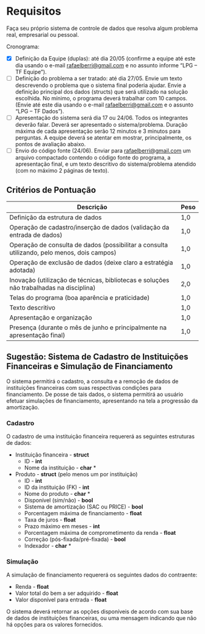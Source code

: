 # Requisitos
Faça seu próprio sistema de controle de dados que resolva algum problema real, empresarial ou pessoal.

Cronograma:

* [x] Definição da Equipe (duplas): até dia 20/05 (confirme a equipe até este dia usando o e-mail rafaelberri@gmail.com e no assunto informe “LPG – TF Equipe”).
* [ ] Definição do problema a ser tratado: até dia 27/05. Envie um texto descrevendo o problema que o sistema final poderia ajudar. Envie a definição principal dos dados (structs) que será utilizado na solução escolhida. No mínimo, o programa deverá trabalhar com 10 campos. (Envie até este dia usando o e-mail rafaelberri@gmail.com e o assunto “LPG – TF Dados”).
* [ ] Apresentação do sistema será dia 17 ou 24/06. Todos os integrantes deverão falar. Deverá ser apresentado o sistema/problema. Duração máxima de cada apresentação serão 12 minutos e 3 minutos para perguntas. A equipe deverá se atentar em mostrar, principalmente, os pontos de avaliação abaixo.
* [ ] Envio do código fonte (24/06). Enviar para rafaelberri@gmail.com um arquivo compactado contendo o código fonte do programa, a apresentação final, e um texto descritivo do sistema/problema atendido (com no máximo 2 páginas de texto).

## Critérios de Pontuação
|Descrição|Peso|
|-|-|
|Definição da estrutura de dados|1,0|
|Operação de cadastro/inserção de dados (validação da entrada de dados)|1,0|
|Operação de consulta de dados (possibilitar a consulta utilizando, pelo menos, dois campos)|1,0|
|Operação de exclusão de dados (deixe claro a estratégia adotada)|1,0|
|Inovação (utilização de técnicas, bibliotecas e soluções não trabalhadas na disciplina)|2,0|
|Telas do programa (boa aparência e praticidade)|1,0|
|Texto descritivo|1,0|
|Apresentação e organização|1,0|
|Presença (durante o mês de junho e principalmente na apresentação final)|1,0|

## Sugestão: Sistema de Cadastro de Instituições Financeiras e Simulação de Financiamento
O sistema permitirá o cadastro, a consulta e a remoção de dados de instituições financeiras com suas respectivas condições para financiamento. De posse de tais dados, o sistema permitirá ao usuário efetuar simulações de financiamento, apresentando na tela a progressão da amortização.
### Cadastro
O cadastro de uma instituição financeira requererá as seguintes estruturas de dados:
* Instituição financeira - **struct**
  * ID - **int**
  * Nome da instituição - **char** *
* Produto - **struct** (pelo menos um por instituição)
  * ID - **int**
  * ID da instituição (FK) - **int**
  * Nome do produto - **char** *
  * Disponível (sim/não) - **bool**
  * Sistema de amortização (SAC ou PRICE) - **bool**
  * Porcentagem máxima de financiamento - **float**
  * Taxa de juros - **float**
  * Prazo máximo em meses - **int**
  * Porcentagem máxima de comprometimento da renda - **float**
  * Correção (pós-fixada/pré-fixada) - **bool**
  * Indexador - **char** *

### Simulação
A simulação de financiamento requererá os seguintes dados do contraente:
* Renda - **float**
* Valor total do bem a ser adquirido - **float**
* Valor disponível para entrada - **float**

O sistema deverá retornar as opções disponíveis de acordo com sua base de dados de instituições financeiras, ou uma mensagem indicando que não há opções para os valores fornecidos.
